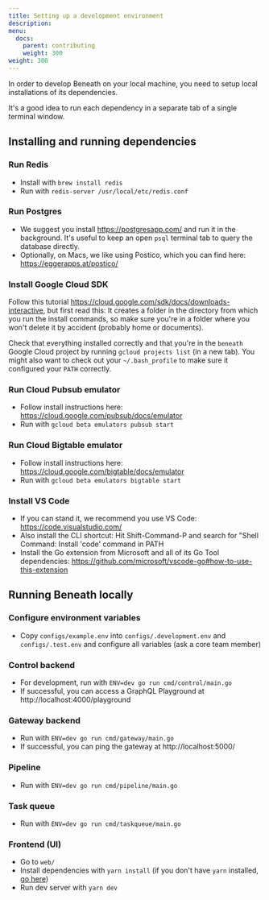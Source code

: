```yaml
---
title: Setting up a development environment
description: 
menu:
  docs:
    parent: contributing
    weight: 300
weight: 300
---
```


In order to develop Beneath on your local machine, you need to setup local installations of its dependencies.

It's a good idea to run each dependency in a separate tab of a single terminal window.

## Installing and running dependencies

### Run Redis

- Install with `brew install redis`
- Run with `redis-server /usr/local/etc/redis.conf`

### Run Postgres

- We suggest you install https://postgresapp.com/ and run it in the background. It's useful to keep an open `psql` terminal tab to query the database directly.
- Optionally, on Macs, we like using Postico, which you can find here: https://eggerapps.at/postico/

### Install Google Cloud SDK

Follow this tutorial https://cloud.google.com/sdk/docs/downloads-interactive, but first read this: It creates a folder in the directory from which you run the install commands, so make sure you're in a folder where you won't delete it by accident (probably home or documents). 

Check that everything installed correctly and that you're in the `beneath` Google Cloud project by running `gcloud projects list` (in a new tab). You might also want to check out your `~/.bash_profile` to make sure it configured your `PATH` correctly.

### Run Cloud Pubsub emulator

- Follow install instructions here: https://cloud.google.com/pubsub/docs/emulator
- Run with `gcloud beta emulators pubsub start`

### Run Cloud Bigtable emulator

- Follow install instructions here: https://cloud.google.com/bigtable/docs/emulator
- Run with `gcloud beta emulators bigtable start`

### Install VS Code

- If you can stand it, we recommend you use VS Code: https://code.visualstudio.com/
- Also install the CLI shortcut: Hit Shift-Command-P and search for "Shell Command: Install 'code' command in PATH
- Install the Go extension from Microsoft and all of its Go Tool dependencies: https://github.com/microsoft/vscode-go#how-to-use-this-extension

## Running Beneath locally

### Configure environment variables

- Copy `configs/example.env` into `configs/.development.env` and `configs/.test.env` and configure all variables (ask a core team member)

### Control backend

- For development, run with `ENV=dev go run cmd/control/main.go`
- If successful, you can access a GraphQL Playground at http://localhost:4000/playground

### Gateway backend

- Run with `ENV=dev go run cmd/gateway/main.go`
- If successful, you can ping the gateway at http://localhost:5000/

### Pipeline

- Run with `ENV=dev go run cmd/pipeline/main.go`

### Task queue

- Run with `ENV=dev go run cmd/taskqueue/main.go`

### Frontend (UI)

- Go to `web/`
- Install dependencies with `yarn install` (if you don't have `yarn` installed, [go here](https://yarnpkg.com/en/docs/install))
- Run dev server with `yarn dev`
